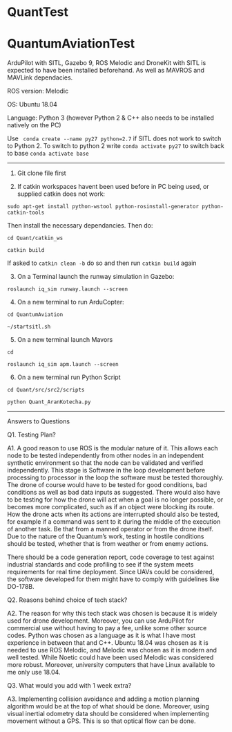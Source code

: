 # QuantTest
# QuantumAviationTest

ArduPilot with SITL, Gazebo 9, ROS Melodic and DroneKit with SITL is expected to have been installed beforehand. As well as MAVROS and MAVLink dependacies.

ROS version: Melodic

OS: Ubuntu 18.04

Language: Python 3 (however Python 2 & C++ also needs to be installed natively on the PC)

Use ` conda create --name py27 python=2.7` if SITL does not work to switch to Python 2. To switch to python 2 write `conda activate py27` to switch back to base  `conda activate base`

---


1. Git clone file first

2. If catkin workspaces havent been used before in PC being used, or supplied catkin does not work:

`sudo apt-get install python-wstool python-rosinstall-generator python-catkin-tools`


Then install the necessary dependancies. Then do:

`cd Quant/catkin_ws`

`catkin build` 

If asked to `catkin clean -b` do so and then run `catkin build` again


3. On a Terminal launch the runway simulation in Gazebo:

`roslaunch iq_sim runway.launch --screen`

4. On a new terminal to run ArduCopter:

`cd QuantumAviation`

` ~/startsitl.sh `

5. On a new terminal launch Mavors

`cd`

`roslaunch iq_sim apm.launch --screen `

6. On a new terminal run Python Script

`cd Quant/src/src2/scripts`

`python Quant_AranKotecha.py`


---
Answers to Questions

Q1. Testing Plan?

A1. A good reason to use ROS is the modular nature of it. This allows each node to be tested independently from other nodes in an independent synthetic environment so that the node can be validated and verified independently. This stage is Software in the loop development before processing to processor in the loop the software must be tested thoroughly. The drone of course would have to be tested for good conditions, bad conditions as well as bad data inputs as suggested. There would also have to be testing for how the drone will act when a goal is no longer possible, or becomes more complicated, such as if an object were blocking its route. How the drone acts when its actions are interrupted should also be tested, for example if a command was sent to it during the middle of the execution of another task. Be that from a manned operator or from the drone itself. Due to the nature of the Quantum’s work, testing in hostile conditions should be tested, whether that is from weather or from enemy actions. 

There should be a code generation report, code coverage to test against industrial standards and code profiling to see if the system meets requirements for real time deployment. Since UAVs could be considered, the software developed for them might have to comply with guidelines like DO-178B.  


Q2. Reasons behind choice of tech stack?

A2. The reason for why this tech stack was chosen is because it is widely used for drone development. Moreover, you can use ArduPilot for commercial use without having to pay a fee, unlike some other source codes. Python was chosen as a language as it is what I have most experience in between that and C++. Ubuntu 18.04 was chosen as it is needed to use ROS Melodic, and Melodic was chosen as it is modern and well tested. While Noetic could have been used Melodic was considered more robust. Moreover, university computers that have Linux available to me only use 18.04.

Q3. What would you add with 1 week extra?

A3. Implementing collision avoidance and adding a motion planning algorithm would be at the top of what should be done. Moreover, using visual inertial odometry data should be considered when implementing movement without a GPS. This is so that optical flow can be done.
